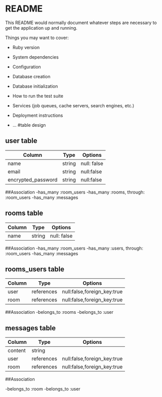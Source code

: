 # README

This README would normally document whatever steps are necessary to get the
application up and running.

Things you may want to cover:

* Ruby version

* System dependencies

* Configuration

* Database creation

* Database initialization

* How to run the test suite

* Services (job queues, cache servers, search engines, etc.)

* Deployment instructions

* ...
#table design

## user table

|Column|Type|Options|
|------|----|-------|
|name|string|null: false|
|email|string|null:false|
|encrypted_password|string|null:false|

##Association
-has_many :room_users
-has_many :rooms, through: :room_users
-has_many :messages

## rooms table
|Column|Type|Options|
|------|----|-------|
|name|string|null: false|

##Association
-has_many :room_users
-has_many :users, through: :room_users
-has_many :messages

## rooms_users table
|Column|Type|Options|
|------|----|-------|
|user|references|null:false,foreign_key:true|
|room|references|null:false,foreign_key:true|

##Association
-belongs_to :rooms
-belongs_to :user

## messages table
|Column|Type|Options|
|------|----|-------|
|content|string|    |
|user|references|null:false,foreign_key:true|
|room|references|null:false,foreign_key:true|

##Association

-belongs_to :room
-belongs_to :user